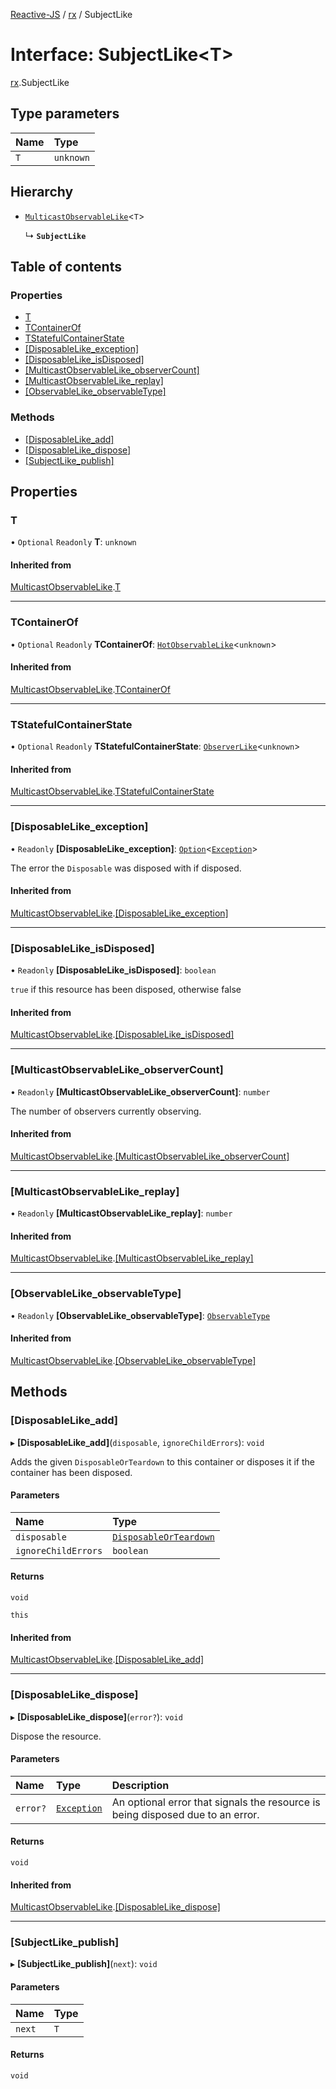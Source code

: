 [Reactive-JS](../README.md) / [rx](../modules/rx.md) / SubjectLike

# Interface: SubjectLike<T\>

[rx](../modules/rx.md).SubjectLike

## Type parameters

| Name | Type |
| :------ | :------ |
| `T` | `unknown` |

## Hierarchy

- [`MulticastObservableLike`](rx.MulticastObservableLike.md)<`T`\>

  ↳ **`SubjectLike`**

## Table of contents

### Properties

- [T](rx.SubjectLike.md#t)
- [TContainerOf](rx.SubjectLike.md#tcontainerof)
- [TStatefulContainerState](rx.SubjectLike.md#tstatefulcontainerstate)
- [[DisposableLike\_exception]](rx.SubjectLike.md#[disposablelike_exception])
- [[DisposableLike\_isDisposed]](rx.SubjectLike.md#[disposablelike_isdisposed])
- [[MulticastObservableLike\_observerCount]](rx.SubjectLike.md#[multicastobservablelike_observercount])
- [[MulticastObservableLike\_replay]](rx.SubjectLike.md#[multicastobservablelike_replay])
- [[ObservableLike\_observableType]](rx.SubjectLike.md#[observablelike_observabletype])

### Methods

- [[DisposableLike\_add]](rx.SubjectLike.md#[disposablelike_add])
- [[DisposableLike\_dispose]](rx.SubjectLike.md#[disposablelike_dispose])
- [[SubjectLike\_publish]](rx.SubjectLike.md#[subjectlike_publish])

## Properties

### T

• `Optional` `Readonly` **T**: `unknown`

#### Inherited from

[MulticastObservableLike](rx.MulticastObservableLike.md).[T](rx.MulticastObservableLike.md#t)

___

### TContainerOf

• `Optional` `Readonly` **TContainerOf**: [`HotObservableLike`](rx.HotObservableLike.md)<`unknown`\>

#### Inherited from

[MulticastObservableLike](rx.MulticastObservableLike.md).[TContainerOf](rx.MulticastObservableLike.md#tcontainerof)

___

### TStatefulContainerState

• `Optional` `Readonly` **TStatefulContainerState**: [`ObserverLike`](scheduling.ObserverLike.md)<`unknown`\>

#### Inherited from

[MulticastObservableLike](rx.MulticastObservableLike.md).[TStatefulContainerState](rx.MulticastObservableLike.md#tstatefulcontainerstate)

___

### [DisposableLike\_exception]

• `Readonly` **[DisposableLike\_exception]**: [`Option`](../modules/functions.md#option)<[`Exception`](../modules/util.md#exception)\>

The error the `Disposable` was disposed with if disposed.

#### Inherited from

[MulticastObservableLike](rx.MulticastObservableLike.md).[[DisposableLike_exception]](rx.MulticastObservableLike.md#[disposablelike_exception])

___

### [DisposableLike\_isDisposed]

• `Readonly` **[DisposableLike\_isDisposed]**: `boolean`

`true` if this resource has been disposed, otherwise false

#### Inherited from

[MulticastObservableLike](rx.MulticastObservableLike.md).[[DisposableLike_isDisposed]](rx.MulticastObservableLike.md#[disposablelike_isdisposed])

___

### [MulticastObservableLike\_observerCount]

• `Readonly` **[MulticastObservableLike\_observerCount]**: `number`

The number of observers currently observing.

#### Inherited from

[MulticastObservableLike](rx.MulticastObservableLike.md).[[MulticastObservableLike_observerCount]](rx.MulticastObservableLike.md#[multicastobservablelike_observercount])

___

### [MulticastObservableLike\_replay]

• `Readonly` **[MulticastObservableLike\_replay]**: `number`

#### Inherited from

[MulticastObservableLike](rx.MulticastObservableLike.md).[[MulticastObservableLike_replay]](rx.MulticastObservableLike.md#[multicastobservablelike_replay])

___

### [ObservableLike\_observableType]

• `Readonly` **[ObservableLike\_observableType]**: [`ObservableType`](../modules/rx.md#observabletype)

#### Inherited from

[MulticastObservableLike](rx.MulticastObservableLike.md).[[ObservableLike_observableType]](rx.MulticastObservableLike.md#[observablelike_observabletype])

## Methods

### [DisposableLike\_add]

▸ **[DisposableLike_add]**(`disposable`, `ignoreChildErrors`): `void`

Adds the given `DisposableOrTeardown` to this container or disposes it if the container has been disposed.

#### Parameters

| Name | Type |
| :------ | :------ |
| `disposable` | [`DisposableOrTeardown`](../modules/util.md#disposableorteardown) |
| `ignoreChildErrors` | `boolean` |

#### Returns

`void`

`this`

#### Inherited from

[MulticastObservableLike](rx.MulticastObservableLike.md).[[DisposableLike_add]](rx.MulticastObservableLike.md#[disposablelike_add])

___

### [DisposableLike\_dispose]

▸ **[DisposableLike_dispose]**(`error?`): `void`

Dispose the resource.

#### Parameters

| Name | Type | Description |
| :------ | :------ | :------ |
| `error?` | [`Exception`](../modules/util.md#exception) | An optional error that signals the resource is being disposed due to an error. |

#### Returns

`void`

#### Inherited from

[MulticastObservableLike](rx.MulticastObservableLike.md).[[DisposableLike_dispose]](rx.MulticastObservableLike.md#[disposablelike_dispose])

___

### [SubjectLike\_publish]

▸ **[SubjectLike_publish]**(`next`): `void`

#### Parameters

| Name | Type |
| :------ | :------ |
| `next` | `T` |

#### Returns

`void`
